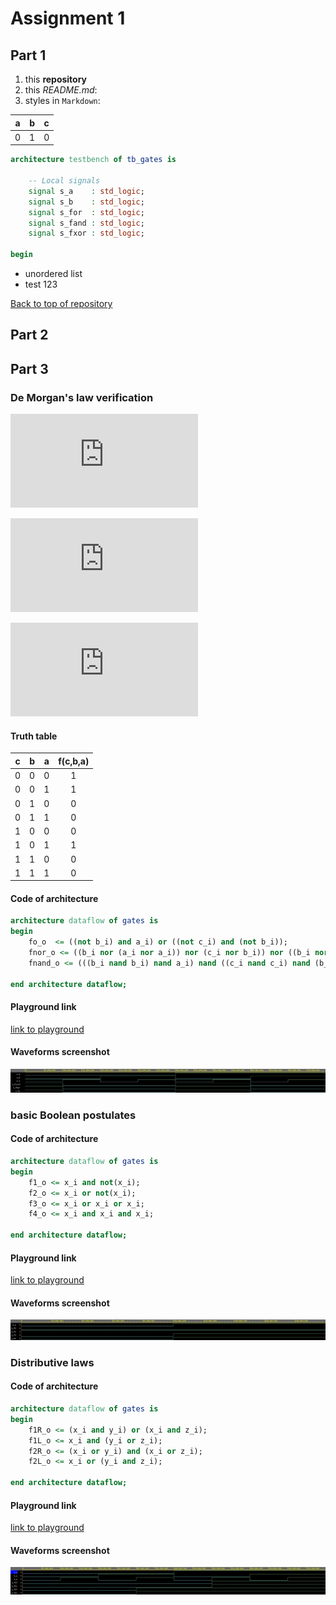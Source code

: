 # Assignment 1
## Part 1
1. this **repository**
2. this *README.md*:
3. styles in `Markdown`:

| **a** | **b** |**c** |
| :-: | :-: | :-: |
| 0 | 1 | 0 |
```VHDL
architecture testbench of tb_gates is

    -- Local signals
    signal s_a    : std_logic;
    signal s_b    : std_logic;
    signal s_for  : std_logic;
    signal s_fand : std_logic;
    signal s_fxor : std_logic;

begin
```
* unordered list
* test 123

[Back to top of repository](https://github.com/ondrasouk/Digital-electronics-1)
## Part 2
## Part 3
### De Morgan's law verification
![](https://latex.codecogs.com/gif.latex?f%28c%2Cb%2Ca%29%20%3D%20%5Coverline%7Bb%7D%5C%2Ca%20&plus;%20%5Coverline%7Bc%7D%5C%2C%5Coverline%7Bb%7D)

![](https://latex.codecogs.com/gif.latex?f_%7BNOR%7D%28c%2Cb%2Ca%29%20%3D%20%5Coverline%7B%5Coverline%7B%5Coverline%7Bb&plus;%5Coverline%7Ba&plus;a%7D%7D&plus;%5Coverline%7Bc&plus;b%7D%7D%7D)

![](https://latex.codecogs.com/gif.latex?f_%7BNAND%7D%28c%2Cb%2Ca%29%20%3D%20%5Coverline%7B%5Coverline%7B%5Coverline%7Bb%20%5Ccdot%20b%7D%5Ccdot%20a%7D%5C%20%5Ccdot%5C%20%5Coverline%7B%5Coverline%7Bc%5Ccdot%20c%7D%5Ccdot%5Coverline%7Bb%5Ccdot%20b%7D%7D%7D)
#### Truth table
| **c** | **b** |**a** | **f(c,b,a)** |
| :-: | :-: | :-: | :-: |
| 0 | 0 | 0 | 1 |
| 0 | 0 | 1 | 1 |
| 0 | 1 | 0 | 0 |
| 0 | 1 | 1 | 0 |
| 1 | 0 | 0 | 0 |
| 1 | 0 | 1 | 1 |
| 1 | 1 | 0 | 0 |
| 1 | 1 | 1 | 0 |

#### Code of architecture

```VHDL
architecture dataflow of gates is
begin
    fo_o  <= ((not b_i) and a_i) or ((not c_i) and (not b_i));
    fnor_o <= ((b_i nor (a_i nor a_i)) nor (c_i nor b_i)) nor ((b_i nor (a_i nor a_i)) nor (c_i nor b_i));
    fnand_o <= (((b_i nand b_i) nand a_i) nand ((c_i nand c_i) nand (b_i nand b_i)));

end architecture dataflow;
```

#### Playground link
[link to playground](https://www.edaplayground.com/x/8Ls6)

#### Waveforms screenshot
![waveforms](images/1.jpg)

### basic Boolean postulates
#### Code of architecture

```VHDL
architecture dataflow of gates is
begin
    f1_o <= x_i and not(x_i);
    f2_o <= x_i or not(x_i);
    f3_o <= x_i or x_i or x_i;
    f4_o <= x_i and x_i and x_i;

end architecture dataflow;
```

#### Playground link
[link to playground](https://www.edaplayground.com/x/aFrh)
#### Waveforms screenshot
![waveforms](images/2.jpg)

### Distributive laws
#### Code of architecture

```VHDL
architecture dataflow of gates is
begin
    f1R_o <= (x_i and y_i) or (x_i and z_i);
    f1L_o <= x_i and (y_i or z_i);
    f2R_o <= (x_i or y_i) and (x_i or z_i);
    f2L_o <= x_i or (y_i and z_i);

end architecture dataflow;
```

#### Playground link
[link to playground](https://www.edaplayground.com/x/HZnB)
#### Waveforms screenshot
![waveforms](images/3.jpg)
